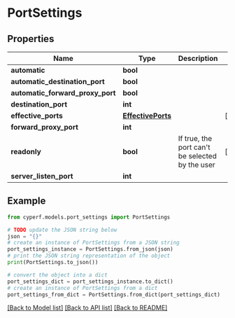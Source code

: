 # PortSettings


## Properties

Name | Type | Description | Notes
------------ | ------------- | ------------- | -------------
**automatic** | **bool** |  | 
**automatic_destination_port** | **bool** |  | 
**automatic_forward_proxy_port** | **bool** |  | 
**destination_port** | **int** |  | 
**effective_ports** | [**EffectivePorts**](EffectivePorts.md) |  | [optional] 
**forward_proxy_port** | **int** |  | 
**readonly** | **bool** | If true, the port can&#39;t be selected by the user | [optional] 
**server_listen_port** | **int** |  | 

## Example

```python
from cyperf.models.port_settings import PortSettings

# TODO update the JSON string below
json = "{}"
# create an instance of PortSettings from a JSON string
port_settings_instance = PortSettings.from_json(json)
# print the JSON string representation of the object
print(PortSettings.to_json())

# convert the object into a dict
port_settings_dict = port_settings_instance.to_dict()
# create an instance of PortSettings from a dict
port_settings_from_dict = PortSettings.from_dict(port_settings_dict)
```
[[Back to Model list]](../README.md#documentation-for-models) [[Back to API list]](../README.md#documentation-for-api-endpoints) [[Back to README]](../README.md)


